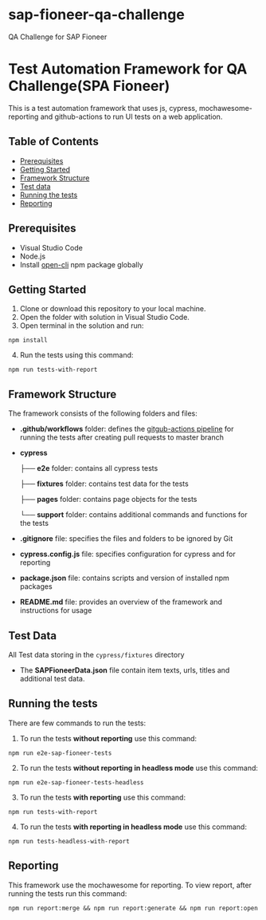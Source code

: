 # sap-fioneer-qa-challenge
QA Challenge for SAP Fioneer

# Test Automation Framework for QA Challenge(SPA Fioneer)

This is a test automation framework that uses js, cypress, mochawesome-reporting and github-actions to run UI tests on a web application.

## Table of Contents
- [Prerequisites](#prerequisites)
- [Getting Started](#getting-started)
- [Framework Structure](#framework-structure)
- [Test data](#test-data)
- [Running the tests](#running-the-tests)
- [Reporting](#reporting)

## Prerequisites

- Visual Studio Code 
- Node.js
- Install [open-cli](https://www.npmjs.com/package/open-cli) npm package globally  

## Getting Started

1. Clone or download this repository to your local machine.
2. Open the folder with solution in Visual Studio Code.
3. Open terminal in the solution and run:
```
npm install
```
4. Run the tests using this command:
```
npm run tests-with-report
```

## Framework Structure

The framework consists of the following folders and files:

- **.github/workflows** folder: defines the [gitgub-actions pipeline](https://github.com/1danko/sap-fioneer-qa-challenge/actions) for running the tests after creating pull requests to master branch
- **cypress** 

    ├── **e2e** folder: contains all cypress tests 

    ├── **fixtures** folder: contains test data for the tests 
    
    ├── **pages** folder: contains page objects for the tests
    
    └── **support** folder: contains additional commands and functions for the tests

- **.gitignore** file: specifies the files and folders to be ignored by Git
- **cypress.config.js** file: specifies configuration for cypress and for reporting
- **package.json** file: contains scripts and version of installed npm packages
- **README.md** file: provides an overview of the framework and instructions for usage

## Test Data 

All Test data storing in the `cypress/fixtures` directory 

   - The **SAPFioneerData.json** file contain item texts, urls, titles and additional test data. 

## Running the tests

There are few commands to run the tests:
1. To run the tests **without reporting** use this command:
```
npm run e2e-sap-fioneer-tests
```
2. To run the tests **without reporting in headless mode** use this command:
```
npm run e2e-sap-fioneer-tests-headless
```
3. To run the tests **with reporting** use this command:
```
npm run tests-with-report
```
4. To run the tests **with reporting in headless mode** use this command:
```
npm run tests-headless-with-report
```

## Reporting

This framework use the mochawesome for reporting. To view report, after running the tests run this command:
```
npm run report:merge && npm run report:generate && npm run report:open
```